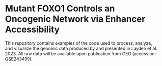 # Mutant FOXO1 Controls an Oncogenic Network via Enhancer Accessibility

This repository contains examples of the code used to process, analyze, and visualize the genomic data produced by and presented in Layden et al. 2023. All raw data will be available upon publication from GEO (accession: GSE243499).
